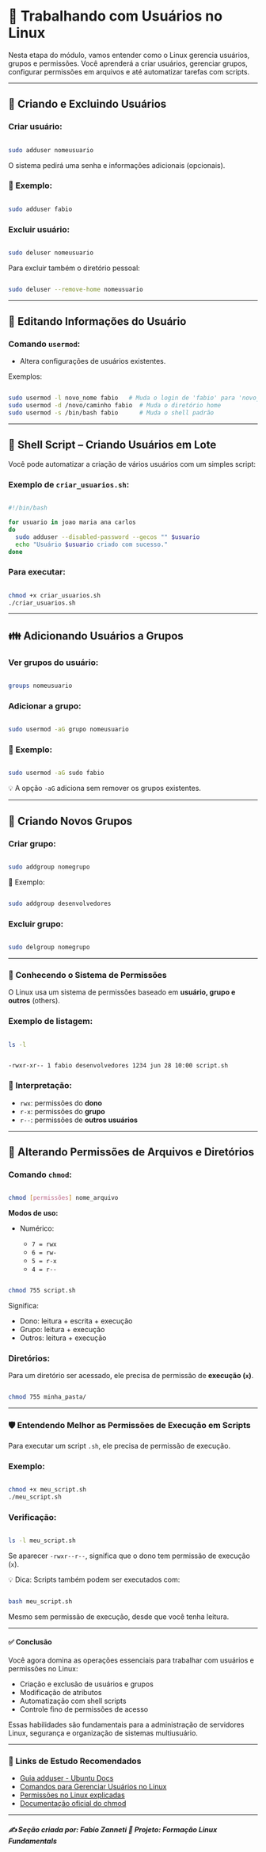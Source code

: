 # 👥 Trabalhando com Usuários no Linux

Nesta etapa do módulo, vamos entender como o Linux gerencia usuários, grupos e permissões. Você aprenderá a criar usuários, gerenciar grupos, configurar permissões em arquivos e até automatizar tarefas com scripts.

---

## 👤 Criando e Excluindo Usuários

### Criar usuário:

```bash

sudo adduser nomeusuario

```

O sistema pedirá uma senha e informações adicionais (opcionais).

### 📌 Exemplo:

```bash

sudo adduser fabio

```

### Excluir usuário:

```bash

sudo deluser nomeusuario

```

Para excluir também o diretório pessoal:

```bash

sudo deluser --remove-home nomeusuario

```

---

## 📝 Editando Informações do Usuário

### Comando `usermod`:

* Altera configurações de usuários existentes.

Exemplos:

```bash

sudo usermod -l novo_nome fabio   # Muda o login de 'fabio' para 'novo_nome'
sudo usermod -d /novo/caminho fabio  # Muda o diretório home
sudo usermod -s /bin/bash fabio      # Muda o shell padrão

```

---

## 📜 Shell Script – Criando Usuários em Lote

Você pode automatizar a criação de vários usuários com um simples script:

### Exemplo de `criar_usuarios.sh`:

```bash

#!/bin/bash

for usuario in joao maria ana carlos
do
  sudo adduser --disabled-password --gecos "" $usuario
  echo "Usuário $usuario criado com sucesso."
done

```

### Para executar:

```bash

chmod +x criar_usuarios.sh
./criar_usuarios.sh

```

---

## 👪 Adicionando Usuários a Grupos

### Ver grupos do usuário:

```bash

groups nomeusuario

```

### Adicionar a grupo:

```bash

sudo usermod -aG grupo nomeusuario

```

### 📌 Exemplo:

```bash

sudo usermod -aG sudo fabio

```

💡 A opção `-aG` adiciona sem remover os grupos existentes.

---

## 🧩 Criando Novos Grupos

### Criar grupo:

```bash

sudo addgroup nomegrupo

```

📌 Exemplo:

```bash

sudo addgroup desenvolvedores

```

### Excluir grupo:

```bash

sudo delgroup nomegrupo

```

---

### 🔐 Conhecendo o Sistema de Permissões

O Linux usa um sistema de permissões baseado em **usuário, grupo e outros** (others).

### Exemplo de listagem:

```bash

ls -l

```

```

-rwxr-xr-- 1 fabio desenvolvedores 1234 jun 28 10:00 script.sh

```

### 🔎 Interpretação:

* `rwx`: permissões do **dono**
* `r-x`: permissões do **grupo**
* `r--`: permissões de **outros usuários**

---

## 🔧 Alterando Permissões de Arquivos e Diretórios

### Comando `chmod`:

```bash

chmod [permissões] nome_arquivo

```

**Modos de uso:**

* Numérico:

  * `7 = rwx`
  * `6 = rw-`
  * `5 = r-x`
  * `4 = r--`

```bash

chmod 755 script.sh

```

Significa:

* Dono: leitura + escrita + execução
* Grupo: leitura + execução
* Outros: leitura + execução

### Diretórios:

Para um diretório ser acessado, ele precisa de permissão de **execução (`x`)**.

```bash

chmod 755 minha_pasta/

```

---

### 🛡️ Entendendo Melhor as Permissões de Execução em Scripts

Para executar um script `.sh`, ele precisa de permissão de execução.

### Exemplo:

```bash

chmod +x meu_script.sh
./meu_script.sh

```

### Verificação:

```bash

ls -l meu_script.sh

```

Se aparecer `-rwxr--r--`, significa que o dono tem permissão de execução (`x`).

💡 Dica: Scripts também podem ser executados com:

```bash

bash meu_script.sh

```

Mesmo sem permissão de execução, desde que você tenha leitura.

---

#### ✅ Conclusão

Você agora domina as operações essenciais para trabalhar com usuários e permissões no Linux:

* Criação e exclusão de usuários e grupos
* Modificação de atributos
* Automatização com shell scripts
* Controle fino de permissões de acesso

Essas habilidades são fundamentais para a administração de servidores Linux, segurança e organização de sistemas multiusuário.

---

### 🔗 Links de Estudo Recomendados

* [Guia adduser - Ubuntu Docs](https://manpages.ubuntu.com/manpages/focal/man8/adduser.8.html)
* [Comandos para Gerenciar Usuários no Linux](https://phoenixnap.com/kb/linux-add-user)
* [Permissões no Linux explicadas](https://www.hostinger.com.br/tutoriais/permissoes-de-arquivos-linux-chmod/)
* [Documentação oficial do chmod](https://man7.org/linux/man-pages/man1/chmod.1.html)

---

##### ✍️ Seção criada por: Fabio Zanneti 🎯 Projeto: Formação Linux Fundamentals